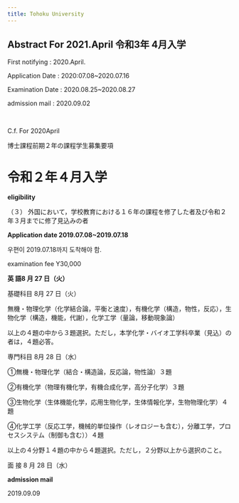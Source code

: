 ```yaml
---
title: Tohoku University
---
```


Abstract
For 2021.April 令和3年 4月入学
---

First notifying : 2020.April.

Application Date : 2020:07.08~2020.07.16

Examination Date : 2020.08.25~2020.08.27

admission mail : 2020.09.02

<br/>

C.f. For 2020April

博士課程前期２年の課程学生募集要項

令和２年４月入学
===


**eligibility**

（３） 外国において，学校教育における１６年の課程を修了した者及び令和２年３月までに修了見込みの者

**Application date 2019.07.08~2019.07.18**

우편이 2019.07.18까지 도착해야 함.

examination fee Y30,000

**英 語8 月 27 日（火）**

基礎科目 8月 27 日（火）

無機・物理化学（化学結合論，平衡と速度），有機化学（構造，物性，反応），生物化学（構造，機能，代謝），化学工学（量論，移動現象論）

以上の４題の中から３題選択。ただし，本学化学・バイオ工学科卒業（見込）の者は，４題必答。

専門科目  8月 28 日（水）

①無機・物理化学（結合・構造論，反応論，物性論）３題

②有機化学（物理有機化学，有機合成化学，高分子化学）３題

③生物化学（生体機能化学，応用生物化学，生体情報化学，生物物理化学）４題

④化学工学（反応工学，機械的単位操作（レオロジーも含む），分離工学，プロセスシステム（制御も含む））４題

以上の４分野１４題の中から４題選択。ただし，２分野以上から選択のこと。

面 接 8 月 28 日（水）


**admission mail**

2019.09.09
